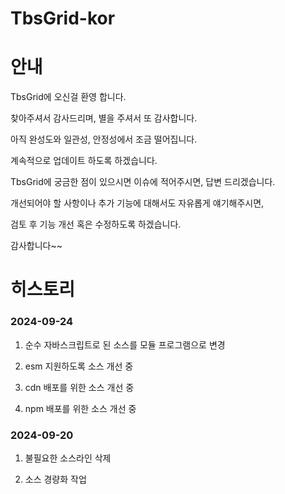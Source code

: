 # TbsGrid-kor

# 안내

TbsGrid에 오신걸 환영 합니다. 

찾아주셔서 감사드리며, 별을 주셔서 또 감사합니다.

아직 완성도와 일관성, 안정성에서 조금 떨어집니다.

계속적으로 업데이트 하도록 하겠습니다.

TbsGrid에 궁금한 점이 있으시면 이슈에 적어주시면, 답변 드리겠습니다.

개선되어야 할 사항이나 추가 기능에 대해서도 자유롭게 얘기해주시면,

검토 후 기능 개선 혹은 수정하도록 하겠습니다.

감사합니다~~

# 히스토리

### 2024-09-24

1. 순수 자바스크립트로 된 소스를 모듈 프로그램으로 변경

2. esm 지원하도록 소스 개선 중

3. cdn 배포를 위한 소스 개선 중

4. npm 배포를 위한 소스 개선 중

### 2024-09-20

1. 불필요한 소스라인 삭제

2. 소스 경량화 작업








